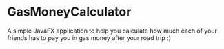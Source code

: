 # GasMoneyCalculator

A simple JavaFX application to help you calculate how much each of your friends has to
pay you in gas money after your road trip :)
